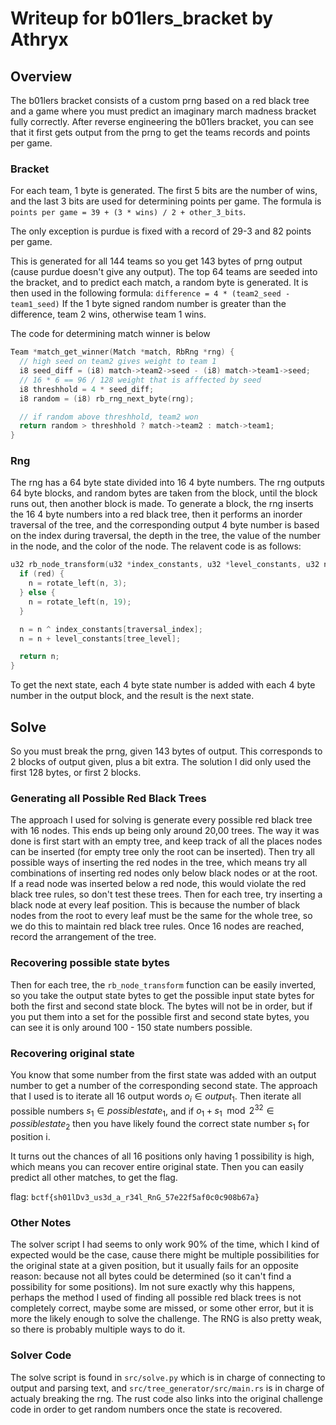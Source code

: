 # Writeup for b01lers_bracket by Athryx

## Overview

The b01lers bracket consists of a custom prng based on a red black tree and a game where you must predict an imaginary
march madness bracket fully correctly. After reverse engineering the b01lers bracket, you can see that
it first gets output from the prng to get the teams records and points per game.

### Bracket

For each team, 1 byte is generated. The first 5 bits are the number of wins, and the last 3 bits
are used for determining points per game. The formula is `points per game = 39 + (3 * wins) / 2 + other_3_bits`.

The only exception is purdue is fixed with a record of 29-3 and 82 points per game.

This is generated for all 144 teams so you get 143 bytes of prng output (cause purdue doesn't give any output).
The top 64 teams are seeded into the bracket, and to predict each match, a random byte is generated.
It is then used in the following formula:
`difference = 4 * (team2_seed - team1_seed)`
If the 1 byte signed random number is greater than the difference, team 2 wins, otherwise team 1 wins.

The code for determining match winner is below
```c
Team *match_get_winner(Match *match, RbRng *rng) {
  // high seed on team2 gives weight to team 1
  i8 seed_diff = (i8) match->team2->seed - (i8) match->team1->seed;
  // 16 * 6 == 96 / 128 weight that is afffected by seed
  i8 threshhold = 4 * seed_diff;
  i8 random = (i8) rb_rng_next_byte(rng);

  // if random above threshhold, team2 won
  return random > threshhold ? match->team2 : match->team1;
}
```

### Rng

The rng has a 64 byte state divided into 16 4 byte numbers. The rng outputs 64 byte blocks, and random bytes are taken
from the block, until the block runs out, then another block is made. To generate a block, the rng inserts the 16 4 byte numbers
into a red black tree, then it performs an inorder traversal of the tree, and the corresponding output 4 byte number is based
on the index during traversal, the depth in the tree, the value of the number in the node, and the color of the node.
The relavent code is as follows:
```c
u32 rb_node_transform(u32 *index_constants, u32 *level_constants, u32 n, size_t traversal_index, size_t tree_level, bool red) {
  if (red) {
    n = rotate_left(n, 3);
  } else {
    n = rotate_left(n, 19);
  }

  n = n ^ index_constants[traversal_index];
  n = n + level_constants[tree_level];

  return n;
}
```

To get the next state, each 4 byte state number is added with each 4 byte number in the output block, and the result is the next state.

## Solve

So you must break the prng, given 143 bytes of output. This corresponds to 2 blocks of output given, plus a bit extra.
The solution I did only used the first 128 bytes, or first 2 blocks.

### Generating all Possible Red Black Trees

The approach I used for solving is generate
every possible red black tree with 16 nodes. This ends up being only around 20,00 trees. The way it was done is first
start with an empty tree, and keep track of all the places nodes can be inserted (for empty tree only the root can be inserted).
Then try all possible ways of inserting the red nodes in the tree, which means try all combinations of inserting red nodes
only below black nodes or at the root. If a read node was inserted below a red node, this would violate the red black tree
rules, so don't test these trees. Then for each tree, try inserting a black node at every leaf position. This is because
the number of black nodes from the root to every leaf must be the same for the whole tree, so we do this to maintain red black tree
rules. Once 16 nodes are reached, record the arrangement of the tree.

### Recovering possible state bytes

Then for each tree, the `rb_node_transform` function can be easily inverted, so you take the output state bytes to get the
possible input state bytes for both the first and second state block. The bytes will not be in order, but if you put them into
a set for the possible first and second state bytes, you can see it is only around 100 - 150 state numbers possible.

### Recovering original state

You know that some number from the first state was added with an output number to get a number of the corresponding second state.
The approach that I used is to iterate all 16 output words $o_i \in output_1$.
Then iterate all possible numbers $s_1 \in possiblestate_1$, and if $o_1 + s_1 \mod 2^{32} \in possiblestate_2$ then you have likely
found the correct state number $s_1$ for position i.

It turns out the chances of all 16 positions only having 1 possibility is high, which means you can recover entire original state.
Then you can easily predict all other matches, to get the flag.

flag: `bctf{sh01lDv3_us3d_a_r34l_RnG_57e22f5af0c0c908b67a}`

### Other Notes

The solver script I had seems to only work 90% of the time, which I kind of expected would be the case, cause there might be multiple possibilities
for the original state at a given position, but it usually fails for an opposite reason: because not all bytes could be determined (so it can't find a possibility for some positions).
Im not sure exactly why this happens, perhaps the method I used of finding all possible red black trees is not completely correct, maybe some are missed, or some other error,
but it is more the likely enough to solve the challenge. The RNG is also pretty weak, so there is probably multiple ways to do it.

### Solver Code

The solve script is found in `src/solve.py` which is in charge of connecting to output and parsing text, and `src/tree_generator/src/main.rs` is in charge of actualy breaking the rng.
The rust code also links into the original challenge code in order to get random numbers once the state is recovered.
